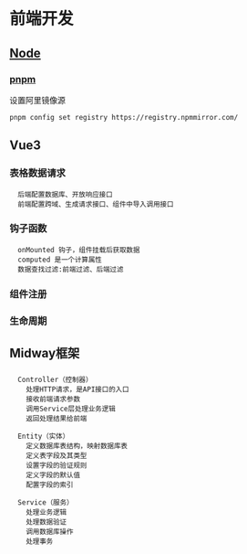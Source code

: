 # 前端开发

## [Node](https://nodejs.org/zh-cn)

### [pnpm](https://pnpm.io/zh/)

设置阿里镜像源
```vue
pnpm config set registry https://registry.npmmirror.com/
```

## Vue3

### 表格数据请求

```vue
  后端配置数据库、开放响应接口
  前端配置跨域、生成请求接口、组件中导入调用接口
  ```

### 钩子函数

```vue
  onMounted 钩子，组件挂载后获取数据
  computed 是一个计算属性
  数据查找过滤:前端过滤、后端过滤
```

### 组件注册

### 生命周期



## Midway框架

### 

```vue
  Controller（控制器）
    处理HTTP请求，是API接口的入口
    接收前端请求参数
    调用Service层处理业务逻辑
    返回处理结果给前端

  Entity（实体）
    定义数据库表结构，映射数据库表
    定义表字段及其类型
    设置字段的验证规则
    定义字段的默认值
    配置字段的索引

  Service（服务）
    处理业务逻辑
    处理数据验证
    调用数据库操作
    处理事务
```
